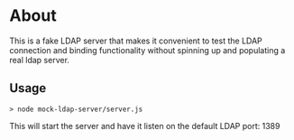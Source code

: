 # About

This is a fake LDAP server that makes it convenient to test the LDAP connection and
binding functionality without spinning up and populating a real ldap server. 

## Usage

    > node mock-ldap-server/server.js

This will start the server and have it listen on the default LDAP port: 1389
